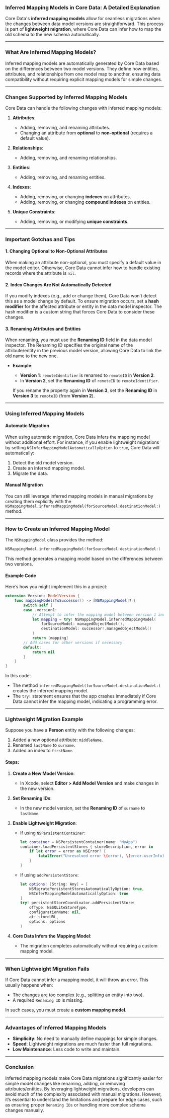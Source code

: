 ### **Inferred Mapping Models in Core Data: A Detailed Explanation**

Core Data's **inferred mapping models** allow for seamless migrations when the changes between data model versions are straightforward. This process is part of **lightweight migration**, where Core Data can infer how to map the old schema to the new schema automatically.

---

### **What Are Inferred Mapping Models?**

Inferred mapping models are automatically generated by Core Data based on the differences between two model versions. They define how entities, attributes, and relationships from one model map to another, ensuring data compatibility without requiring explicit mapping models for simple changes.

---

### **Changes Supported by Inferred Mapping Models**

Core Data can handle the following changes with inferred mapping models:

1. **Attributes**:
   - Adding, removing, and renaming attributes.
   - Changing an attribute from **optional** to **non-optional** (requires a default value).

2. **Relationships**:
   - Adding, removing, and renaming relationships.

3. **Entities**:
   - Adding, removing, and renaming entities.

4. **Indexes**:
   - Adding, removing, or changing **indexes** on attributes.
   - Adding, removing, or changing **compound indexes** on entities.

5. **Unique Constraints**:
   - Adding, removing, or modifying **unique constraints**.

---

### **Important Gotchas and Tips**

#### **1. Changing Optional to Non-Optional Attributes**
When making an attribute non-optional, you must specify a default value in the model editor. Otherwise, Core Data cannot infer how to handle existing records where the attribute is `nil`.

#### **2. Index Changes Are Not Automatically Detected**
If you modify indexes (e.g., add or change them), Core Data won’t detect this as a model change by default. To ensure migration occurs, set a **hash modifier** for the affected attribute or entity in the data model inspector. The hash modifier is a custom string that forces Core Data to consider these changes.

#### **3. Renaming Attributes and Entities**
When renaming, you must use the **Renaming ID** field in the data model inspector. The Renaming ID specifies the original name of the attribute/entity in the previous model version, allowing Core Data to link the old name to the new one.

- **Example**:
   - **Version 1**: `remoteIdentifier` is renamed to `remoteID` in **Version 2**.
   - In **Version 2**, set the **Renaming ID** of `remoteID` to `remoteIdentifier`.

   If you rename the property again in **Version 3**, set the **Renaming ID** in **Version 3** to `remoteID` (from **Version 2**).

---

### **Using Inferred Mapping Models**

#### **Automatic Migration**
When using automatic migration, Core Data infers the mapping model without additional effort. For instance, if you enable lightweight migrations by setting `NSInferMappingModelAutomaticallyOption` to `true`, Core Data will automatically:
1. Detect the old model version.
2. Create an inferred mapping model.
3. Migrate the data.

#### **Manual Migration**
You can still leverage inferred mapping models in manual migrations by creating them explicitly with the `NSMappingModel.inferredMappingModel(forSourceModel:destinationModel:)` method.

---

### **How to Create an Inferred Mapping Model**

The `NSMappingModel` class provides the method:
```swift
NSMappingModel.inferredMappingModel(forSourceModel:destinationModel:)
```
This method generates a mapping model based on the differences between two versions.

#### **Example Code**
Here’s how you might implement this in a project:
```swift
extension Version: ModelVersion {
    func mappingModelsToSuccessor() -> [NSMappingModel]? {
        switch self {
        case .version1:
            // Attempt to infer the mapping model between version 1 and its successor
            let mapping = try! NSMappingModel.inferredMappingModel(
                forSourceModel: managedObjectModel(),
                destinationModel: successor!.managedObjectModel()
            )
            return [mapping]
        // Add cases for other versions if necessary
        default:
            return nil
        }
    }
}
```

In this code:
- The method `inferredMappingModel(forSourceModel:destinationModel:)` creates the inferred mapping model.
- The `try!` statement ensures that the app crashes immediately if Core Data cannot infer the mapping model, indicating a programming error.

---

### **Lightweight Migration Example**

Suppose you have a **Person** entity with the following changes:
1. Added a new optional attribute: `middleName`.
2. Renamed `lastName` to `surname`.
3. Added an index to `firstName`.

#### **Steps**:
1. **Create a New Model Version**:
   - In Xcode, select **Editor > Add Model Version** and make changes in the new version.

2. **Set Renaming IDs**:
   - In the new model version, set the **Renaming ID** of `surname` to `lastName`.

3. **Enable Lightweight Migration**:
   - If using `NSPersistentContainer`:
     ```swift
     let container = NSPersistentContainer(name: "MyApp")
     container.loadPersistentStores { storeDescription, error in
         if let error = error as NSError? {
             fatalError("Unresolved error \(error), \(error.userInfo)")
         }
     }
     ```
   - If using `addPersistentStore`:
     ```swift
     let options: [String: Any] = [
         NSMigratePersistentStoresAutomaticallyOption: true,
         NSInferMappingModelAutomaticallyOption: true
     ]
     try! persistentStoreCoordinator.addPersistentStore(
         ofType: NSSQLiteStoreType,
         configurationName: nil,
         at: storeURL,
         options: options
     )
     ```

4. **Core Data Infers the Mapping Model**:
   - The migration completes automatically without requiring a custom mapping model.

---

### **When Lightweight Migration Fails**

If Core Data cannot infer a mapping model, it will throw an error. This usually happens when:
- The changes are too complex (e.g., splitting an entity into two).
- A required `Renaming ID` is missing.

In such cases, you must create a **custom mapping model**.

---

### **Advantages of Inferred Mapping Models**
- **Simplicity**: No need to manually define mappings for simple changes.
- **Speed**: Lightweight migrations are much faster than full migrations.
- **Low Maintenance**: Less code to write and maintain.

---

### **Conclusion**

Inferred mapping models make Core Data migrations significantly easier for simple model changes like renaming, adding, or removing attributes/entities. By leveraging lightweight migrations, developers can avoid much of the complexity associated with manual migrations. However, it’s essential to understand the limitations and prepare for edge cases, such as ensuring proper `Renaming IDs` or handling more complex schema changes manually.
